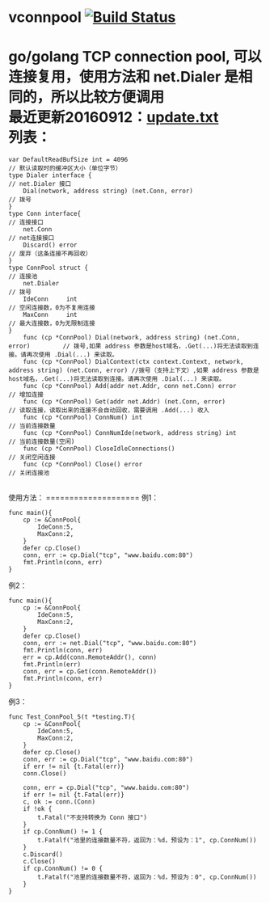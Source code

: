 # vconnpool [![Build Status](https://travis-ci.org/456vv/vconnpool.svg?branch=master)](https://travis-ci.org/456vv/vconnpool)
go/golang TCP connection pool, 可以连接复用，使用方法和 net.Dialer 是相同的，所以比较方便调用
<br/>
最近更新20160912：<a href="/v1/update.txt">update.txt</a>
<br/>
列表：
====================
    var DefaultReadBufSize int = 4096                                               // 默认读取时的缓冲区大小（单位字节）
    type Dialer interface {                                                 // net.Dialer 接口
        Dial(network, address string) (net.Conn, error)                             // 拨号
    }
    type Conn interface{                                                    // 连接接口
        net.Conn                                                                    // net连接接口
        Discard() error                                                             // 废弃（这条连接不再回收）
    }
    type ConnPool struct {                                                  // 连接池
        net.Dialer                                                                  // 拨号
        IdeConn     int                                                             // 空闲连接数，0为不复用连接
        MaxConn     int                                                             // 最大连接数，0为无限制连接
    }
        func (cp *ConnPool) Dial(network, address string) (net.Conn, error)         // 拨号,如果 address 参数是host域名，.Get(...)将无法读取到连接。请再次使用 .Dial(...) 来读取。
        func (cp *ConnPool) DialContext(ctx context.Context, network, address string) (net.Conn, error) //拨号（支持上下文）,如果 address 参数是host域名，.Get(...)将无法读取到连接。请再次使用 .Dial(...) 来读取。
        func (cp *ConnPool) Add(addr net.Addr, conn net.Conn) error                 // 增加连接
        func (cp *ConnPool) Get(addr net.Addr) (net.Conn, error)                    // 读取连接，读取出来的连接不会自动回收，需要调用 .Add(...) 收入
        func (cp *ConnPool) ConnNum() int                                           // 当前连接数量
        func (cp *ConnPool) ConnNumIde(network, address string) int                 // 当前连接数量(空闲)
        func (cp *ConnPool) CloseIdleConnections()                                  // 关闭空闲连接
        func (cp *ConnPool) Close() error                                           // 关闭连接池
<br/>
使用方法：
====================
例1：

    func main(){
        cp := &ConnPool{
            IdeConn:5,
            MaxConn:2,
        }
        defer cp.Close()
        conn, err := cp.Dial("tcp", "www.baidu.com:80")
        fmt.Println(conn, err)
    }

例2：

    func main(){
        cp := &ConnPool{
            IdeConn:5,
            MaxConn:2,
        }
        defer cp.Close()
        conn, err := net.Dial("tcp", "www.baidu.com:80")
        fmt.Println(conn, err)
        err = cp.Add(conn.RemoteAddr(), conn)
        fmt.Println(err)
        conn, err = cp.Get(conn.RemoteAddr())
        fmt.Println(conn, err)
    }

例3：

    func Test_ConnPool_5(t *testing.T){
        cp := &ConnPool{
            IdeConn:5,
            MaxConn:2,
        }
        defer cp.Close()
        conn, err := cp.Dial("tcp", "www.baidu.com:80")
        if err != nil {t.Fatal(err)}
        conn.Close()

        conn, err = cp.Dial("tcp", "www.baidu.com:80")
        if err != nil {t.Fatal(err)}
        c, ok := conn.(Conn)
        if !ok {
            t.Fatal("不支持转换为 Conn 接口")
        }
        if cp.ConnNum() != 1 {
            t.Fatalf("池里的连接数量不符，返回为：%d，预设为：1", cp.ConnNum())
        }
        c.Discard()
        c.Close()
        if cp.ConnNum() != 0 {
            t.Fatalf("池里的连接数量不符，返回为：%d，预设为：0", cp.ConnNum())
        }
    }

